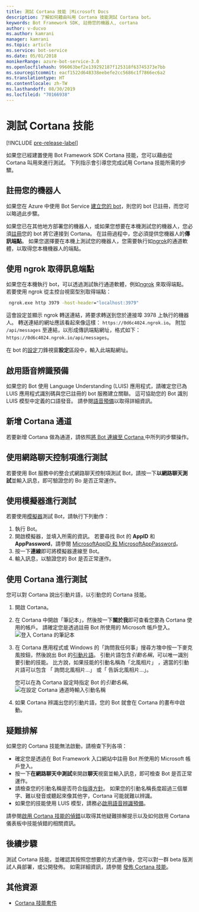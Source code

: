 ```yaml
---
title: 測試 Cortana 技能 |Microsoft Docs
description: 了解如何藉由叫用 Cortana 技能測試 Cortana bot。
keywords: Bot Framework SDK, 註冊您的機器人, cortana
author: v-ducvo
ms.author: kamrani
manager: kamrani
ms.topic: article
ms.service: bot-service
ms.date: 05/01/2018
monikerRange: azure-bot-service-3.0
ms.openlocfilehash: 996063bef2e139292187f125318f63745373e7bb
ms.sourcegitcommit: eacf1522d648338eebefe2cc5686c1f7866ec6a2
ms.translationtype: HT
ms.contentlocale: zh-TW
ms.lasthandoff: 08/30/2019
ms.locfileid: "70166938"
---
```

# <a name="test-a-cortana-skill"></a>測試 Cortana 技能

[!INCLUDE [pre-release-label](includes/pre-release-label-v3.md)]
 
如果您已經建置使用 Bot Framework SDK Cortana 技能，您可以藉由從 Cortana 叫用來進行測試。 下列指示會引導您完成試用 Cortana 技能所需的步驟。

## <a name="register-your-bot"></a>註冊您的機器人
如果您在 Azure 中使用 Bot Service [建立您的 bot](~/bot-service-quickstart.md)，則您的 bot 已註冊，而您可以略過此步驟。

如果您已在其他地方部署您的機器人，或如果您想要在本機測試您的機器人，您必須[註冊](bot-service-quickstart-registration.md)您的 bot 將它連接到 Cortana。 在註冊過程中，您必須提供您機器人的**傳訊端點**。 如果您選擇要在本機上測試您的機器人，您需要執行如[ngrok](http://ngrok.com)的通道軟體，以取得您本機機器人的端點。

## <a name="get-messaging-endpoint-using-ngrok"></a>使用 ngrok 取得訊息端點

如果您在本機執行 bot，可以透過測試執行通道軟體，例如[ngrok](https://ngrok.com) 來取得端點。 若要使用 ngrok 從主控台視窗型別取得端點： 

```cmd
 ngrok.exe http 3979 -host-header="localhost:3979"
``` 

這會設定並顯示 ngrok 轉送連結，將要求轉送到您於連接埠 3978 上執行的機器人。 轉送連結的網址應該看起來像這樣： `https://0d6c4024.ngrok.io`。  附加 `/api/messages` 至連結，以形成傳訊端點網址，格式如下： `https://0d6c4024.ngrok.io/api/messages`。 

在 bot 的[設定](~/bot-service-manage-settings.md)刀鋒視窗**設定**區段中，輸入此端點網址。

## <a name="enable-speech-recognition-priming"></a>啟用語音辨識預備
如果您的 Bot 使用 Language Understanding (LUIS) 應用程式，請確定您已為 LUIS 應用程式識別碼與您已註冊的 bot 服務建立關聯。 這可協助您的 Bot 識別 LUIS 模型中定義的口語發音。 請參閱[語音預備](~/bot-service-manage-speech-priming.md)以取得詳細資訊。

## <a name="add-the-cortana-channel"></a>新增 Cortana 通道
若要新增 Cortana 做為通道，請依照[將 Bot 連線至 Cortana ](bot-service-channel-connect-cortana.md)中所列的步驟操作。

## <a name="test-using-web-chat-control"></a>使用網路聊天控制項進行測試

若要使用 Bot 服務中的整合式網路聊天控制項測試 Bot，請按一下**以網路聊天測試**並輸入訊息，即可驗證您的 Bo 是否正常運作。

## <a name="test-using-emulator"></a>使用模擬器進行測試

若要使用[模擬器](~/bot-service-debug-emulator.md)測試 Bot，請執行下列動作：

1. 執行 Bot。
2. 開啟模擬器，並填入所需的資訊。 若要尋找 Bot 的 **AppID** 和 **AppPassword**，請參閱 [MicrosoftAppID 和 MicrosoftAppPassword](bot-service-manage-overview.md#microsoftappid-and-microsoftapppassword)。 
3. 按一下**連線**即可將模擬器連線至 Bot。
4. 輸入訊息，以驗證您的 Bot 是否正常運作。

## <a name="test-using-cortana"></a>使用 Cortana 進行測試
您可以對 Cortana 說出引動片語，以引動您的 Cortana 技能。 
1. 開啟 Cortana。
2. 在 Cortana 中開啟「筆記本」，然後按一下**關於我**即可查看您要為 Cortana  使用的帳戶。 請確定您是透過註冊 Bot 所使用的 Microsoft 帳戶登入。 
   ![登入 Cortana 的筆記本](~/media/cortana/cortana-notebook.png)
2. 在 Cortana 應用程式或 Windows 的「詢問我任何事」搜尋方塊中按一下麥克風按鈕，然後說出 Bot 的[引動片語][InvocationNameGuidelines]。 引動片語包含*引動名稱*，可以唯一識別要引動的技能。 比方說，如果技能的引動名稱為「北風相片」 ，適當的引動片語可以包含 「 詢問北風相片...」 或「 告訴北風相片...」。

   您可以在為 Cortana 設定時指定 Bot 的*引動名稱*。
   ![在設定 Cortana 通道時輸入引動名稱](~/media/cortana/cortana-invocation-name-callout.png)

3. 如果 Cortana 辨識出您的引動片語，您的 Bot 就會在 Cortana 的畫布中啟動。 

## <a name="troubleshoot"></a>疑難排解

如果您的 Cortana 技能無法啟動，請檢查下列各項：
* 確定您是透過在 Bot Framework 入口網站中註冊 Bot 所使用的 Microsoft 帳戶登入。
* 按一下**在網路聊天中測試**來開啟**聊天**視窗並輸入訊息，即可檢查 Bot 是否正常運作。
* 請檢查您的引動名稱是否符合[指導方針][InvocationNameGuidelines]。 如果您的引動名稱長度超過三個單字、難以發音或聽起來像其他字，Cortana 可能就難以辨識。
* 如果您的技能使用 LUIS 模型，請務必[啟用語音辨識預備](~/bot-service-manage-speech-priming.md)。

請參閱[啟用 Cortana 技能的偵錯][Cortana-TestBestPractice]以取得其他疑難排解提示以及如何啟用 Cortana 儀表板中技能偵錯的相關資訊。 


## <a name="next-steps"></a>後續步驟

測試 Cortana 技能，並確認其按照您想要的方式運作後，您可以對一群 beta 版測試人員部署，或公開發佈。 如需詳細資訊，請參閱 [發佈 Cortana 技能][Cortana-Publish]。

## <a name="additional-resources"></a>其他資源
* [Cortana 技能套件][CortanaGetStarted]

[CortanaGetStarted]: /cortana/getstarted

[BFPortal]: https://dev.botframework.com/
[CortanaDevCenter]: https://developer.microsoft.com/cortana

[CortanaSpecificEntities]: https://aka.ms/cortana-channel-data
[CortanaAuth]: https://aka.ms/add-auth-cortana-skill

[InvocationNameGuidelines]: https://aka.ms/cortana-invocation-guidelines 


[Cortana-Debug]: https://aka.ms/cortana-enable-debug
[Cortana-TestBestPractice]: https://aka.ms/cortana-test-best-practice
[Cortana-Publish]: /cortana/skills/publish-skill
